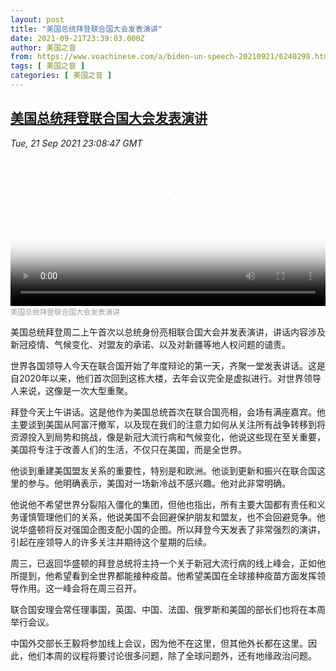 ```yaml
---
layout: post
title: "美国总统拜登联合国大会发表演讲"
date: 2021-09-21T23:39:03.000Z
author: 美国之音
from: https://www.voachinese.com/a/biden-un-speech-20210921/6240298.html
tags: [ 美国之音 ]
categories: [ 美国之音 ]
---
```

<!--1632267543000-->
[美国总统拜登联合国大会发表演讲](https://www.voachinese.com/a/biden-un-speech-20210921/6240298.html)
------

<div>
<div><i>Tue, 21 Sep 2021 23:08:47 GMT</i></div><video poster="https://images.weserv.nl?url=gdb.voanews.com/82d7318a-468d-44e5-a34d-3f9081687923_tv_r1_s_w900.jpg" src="https://av.voanews.com/Videoroot/Pangeavideo/2021/09/8/82/82d7318a-468d-44e5-a34d-3f9081687923_240p.mp4" style="width:100%" controls></video><div><small style="color: #999;">美国总统拜登联合国大会发表演讲</small></div><p>美国总统拜登周二上午首次以总统身份亮相联合国大会并发表演讲，讲话内容涉及新冠疫情、气候变化、对盟友的承诺、以及对新疆等地人权问题的谴责。</p><p>世界各国领导人今天在联合国开始了年度辩论的第一天，齐聚一堂发表讲话。这是自2020年以来，他们首次回到这栋大楼，去年会议完全是虚拟进行。对世界领导人来说，这像是一次大型重聚。</p><p>拜登今天上午讲话。这是他作为美国总统首次在联合国亮相，会场有满座嘉宾。他主要谈到美国从阿富汗撤军，以及现在我们的注意力如何从关注所有战争转移到将资源投入到局势和挑战，像是新冠大流行病和气候变化，他说这些现在至关重要，美国将专注于改善人们的生活，不仅只在美国，而是全世界。</p><p>他谈到重建美国盟友关系的重要性，特别是和欧洲。他谈到更新和振兴在联合国这里的参与。他明确表示，美国对一场新冷战不感兴趣。他对此非常明确。</p><p>他说他不希望世界分裂陷入僵化的集团，但他也指出，所有主要大国都有责任和义务谨慎管理他们的关系，他说美国不会回避保护朋友和盟友，也不会回避竞争。他说华盛顿将反对强国企图支配小国的企图。所以拜登今天发表了非常强烈的演讲，引起在座领导人的许多关注并期待这个星期的后续。</p><p>周三，已返回华盛顿的拜登总统将主持一个关于新冠大流行病的线上峰会，正如他所提到，他希望看到全世界都能接种疫苗。他希望美国在全球接种疫苗方面发挥领导作用。这一峰会将在周三召开。</p><p>联合国安理会常任理事国，英国、中国、法国、俄罗斯和美国的部长们也将在本周举行会议。</p><p>中国外交部长王毅将参加线上会议，因为他不在这里，但其他外长都在这里。因此，他们本周的议程将要讨论很多问题，除了全球问题外，还有地缘政治问题。</p>
</div>
